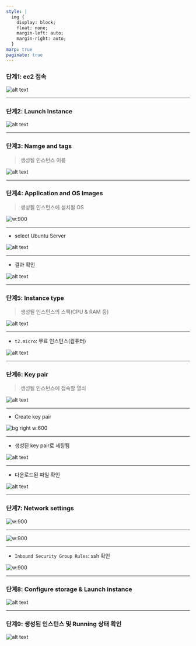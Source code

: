 ```yaml
---
style: |
  img {
    display: block;
    float: none;
    margin-left: auto;
    margin-right: auto;
  }
marp: true
paginate: true
---
```

### 단계1: ec2 접속 
![alt text](./img/image.png)

---
### 단계2: Launch Instance
![alt text](./img/image-1.png)

---
### 단계3: Namge and tags
> 생성될 인스턴스 이름

![alt text](./img/image-2.png)

---
### 단계4: Application and OS Images
> 생성될 인스턴스에 설치될 OS

![w:900](./img/image-3.png)

---
- select Ubuntu Server 

![alt text](./img/image-4.png)

---
- 결과 확인 

![alt text](./img/image-5.png)

---
### 단계5: Instance type
> 생성될 인스턴스의 스펙(CPU & RAM 등) 

![alt text](./img/image-6.png)

---
- `t2.micro`: 무료 인스턴스(컴퓨터)

![alt text](./img/image-7.png)

---
### 단계6: Key pair
> 생성될 인스턴스에 접속할 열쇠

![alt text](./img/image-8.png)

---
- Create key pair

![bg right w:600](./img/image-9.png)

---
- 생성된 key pair로 세팅됨 

![alt text](./img/image-11.png)

---
- 다운로드된 파일 확인 

![alt text](./img/image-10.png)

---
### 단계7: Network settings
![w:900](./img/image-12.png)

---
![w:900](./img/image-13.png)

---
- `Inbound Security Group Rules`: ssh 확인  

![w:900](./img/image-14.png)

---
### 단계8: Configure storage & Launch instance
![alt text](./img/image-15.png)

---
### 단계9: 생성된 인스턴스 및 Running 상태 확인 

![alt text](./img/image-16.png)
